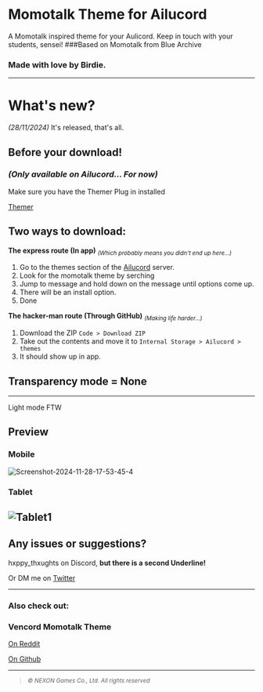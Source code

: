 # Momotalk Theme for Ailucord
A Momotalk inspired theme for your Aulicord. Keep in touch with your students, sensei! 
###Based on Momotalk from Blue Archive
### Made with love by Birdie.
-------------------------------------------------------------------------------------------------------------------------------------------
# What's new?
_(28/11/2024)_
It's released, that's all.

## Before your download!
### _(Only available on Ailucord... For now)_
Make sure you have the Themer Plug in installed

[Themer](https://github.com/Vendicated/AliucordPlugins/tree/main/Themer)

## Two ways to download:

**The express route (In app)** <sub>_(Which probably means you didn't end up here...)_</sub>
  1) Go to the themes section of the [Ailucord](https://discord.gg/EsNDvBaHVU) server.
  2) Look for the momotalk theme by serching
  3) Jump to message and hold down on the message until options come up.
  4) There will be an install option.
  6) Done

**The hacker-man route (Through GitHub)** <sub>_(Making life harder...)_</sub>
  1) Download the ZIP `Code > Download ZIP`
  2) Take out the contents and move it to `Internal Storage > Ailucord > themes`
  3) It should show up in app.

## Transparency mode = None
-------------------------------------------------------------------------------------------------------------------------------------------

Light mode FTW
## Preview
### Mobile
![Screenshot-2024-11-28-17-53-45-4](https://github.com/user-attachments/assets/04101cf2-cd97-4f32-83ff-4c2750ef08c3)


### Tablet
![Tablet1](https://github.com/user-attachments/assets/cd2dcd65-dad5-4784-af26-5f351371f2dd) 
-------------------------------------------------------------------------------------------------------------------------------------------
## Any issues or suggestions?


hxppy_thxughts on Discord, **but there is a second Underline!**

Or DM me on [Twitter](https://x.com/hxppy_thxught)

-------------------------------------------------------------------------------------------------------------------------------------------
### Also check out:
### Vencord Momotalk Theme


[On Reddit](https://www.reddit.com/r/BlueArchive/comments/1elhces/the_momotalk_theme_for_discord_is_finally_out/)


[On Github](https://github.com/MiyakuKage/discord-momotalk/tree/main)


-------------------------------------------------------------------------------------------------------------------------------------------
> <sub> _© NEXON Games Co., Ltd. All rights reserved_ </sub>
